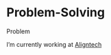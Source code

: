 # Problem-Solving
Problem 

I’m currently working at [Aligntech](https://play.google.com/store/apps/details?id=com.aligntech.sales)
